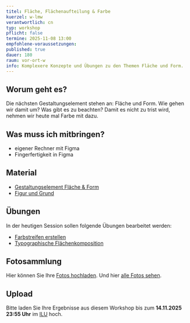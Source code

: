 ```yaml
---
titel: Fläche, Flächenaufteilung & Farbe
kuerzel: w-lmw
verantwortlich: cn
typ: workshop
pflicht: false
termine: 2025-11-08 13:00
empfohlene-voraussetzungen:
published: true
dauer: 180
raum: vor-ort-w
info: Komplexere Konzepte und Übungen zu den Themen Fläche und Form.
---
```


## Worum geht es?

Die nächsten Gestaltungselement stehen an: Fläche und Form. Wie gehen wir damit um? Was gibt es zu beachten? Damit es nicht zu trist wird, nehmen wir heute mal Farbe mit dazu.

## Was muss ich mitbringen?

-   eigener Rechner mit Figma
-   Fingerfertigkeit in Figma

## Material

-   [Gestaltungselement Fläche & Form](https://cnoss.github.io/slides/presentations/screendesign/flaeche-und-form/)
-   [Figur und Grund](https://cnoss.github.io/slides/presentations/screendesign/figur-und-grund/)

## Übungen

In der heutigen Session sollen folgende Übungen bearbeitet werden:

- [Farbstreifen erstellen](/mi-bachelor-screendesign/assignments/basics-farbklima/)
- [Typographische Flächenkomposition](/mi-bachelor-screendesign/assignments/basics-typo-shapes/)

## Fotosammlung
Hier können Sie Ihre [Fotos hochladen](https://th-koeln.sciebo.de/s/bVNKhk77ek5VCCB). Und hier [alle Fotos sehen](https://th-koeln.sciebo.de/s/0ylgGBsLsf9qr5R).

## Upload

Bitte laden Sie Ihre Ergebnisse aus diesem Workshop bis zum **14.11.2025 23:55 Uhr** im [ILU](https://ilu.th-koeln.de/ilias.php?baseClass=ilexercisehandlergui&cmdNode=cd:mz&cmdClass=ilObjExerciseGUI&cmd=showOverview&ref_id=487233&ass_id=18479) hoch.

<!--
## Sie haben keinen Rechner?
Kein Problem, denn wir haben welche. Allerdings nur Macs. Uuuuuhh. Wenn Sie einen brauchen, bitte rechtzeitig an Volker Schaefer wenden. Unsere Rechner können nur für die Workshops und Trainings ausgeliehen werden. Im MI Pool stehen aber immer Rechner für Sie bereit.
-->
